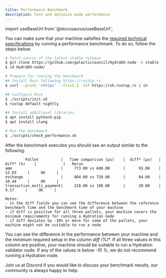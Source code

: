 ```yaml
---
title: Performance Benchmark
description: Test and optimize node performance
---
```


import useBaseUrl from '@docusaurus/useBaseUrl';

You can make sure that your machine satisfies the [required technical specifications](./collator_setup#technical-specifications) by running a performance benchmark. To do so, follow the steps below:

```bash
# Fetch source of the latest stable release
$ git clone https://github.com/galacticcouncil/HydraDX-node -b stable
$ cd HydraDX-node/

# Prepare for running the benchmark
## Install Rust following https://rustup.rs
$ curl --proto '=https' --tlsv1.2 -sSf https://sh.rustup.rs | sh

## Configure Rust
$ ./scripts/init.sh
$ rustup default nightly

## Install additional libraries
$ apt install python3-pip
$ apt install clang

# Run the benchmark
$ ./scripts/check_performance.sh
```

After the benchmark executes you should see an output similar to the following:

```
         Pallet          |   Time comparison (µs)    |  diff* (µs)   |   diff* (%)    |            |   Rerun
amm                      |     773.00 vs 680.00      |      93.00    |      12.03     |     OK     |
exchange                 |     804.00 vs 720.00      |      84.00    |      10.44     |     OK     |
transaction_multi_payment|     218.00 vs 198.00      |      20.00    |       9.17     |     OK     |

Notes:
- in the diff fields you can see the difference between the reference benchmark time and the benchmark time of your machine
- if diff is positive for all three pallets, your machine covers the minimum requirements for running a Hydration node
- if diff deviates by -10% or more for some of the pallets, your machine might not be suitable to run a node
```

You can see the difference in the performance between your machine and the minimum required setup in the column **diff* (%)**. If all three values in this column are positive, your machine should be suitable to run a Hydration validator node. If any of the values is below *-10 %*, we do not recommend running a Hydration node.

Join us at Discord if you would like to discuss your benchmark results, our community is always happy to help.
